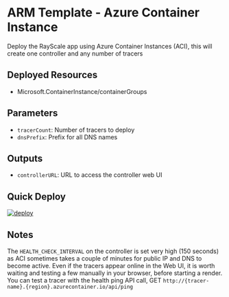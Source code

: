 # ARM Template - Azure Container Instance
Deploy the RayScale app using Azure Container Instances (ACI), this will create one controller and any number of tracers

## Deployed Resources
- Microsoft.ContainerInstance/containerGroups

## Parameters
- `tracerCount`: Number of tracers to deploy
- `dnsPrefix`: Prefix for all DNS names

## Outputs
- `controllerURL`: URL to access the controller web UI

## Quick Deploy
[![deploy](https://raw.githubusercontent.com/benc-uk/azure-arm/master/etc/azuredeploy.png)](https://portal.azure.com/#create/Microsoft.Template/uri/https%3A%2F%2Fraw.githubusercontent.com%2Fbenc-uk%2Frayscale%2Fmaster%2Fetc%2Faci-template%2Fazuredeploy.json)  

## Notes
The `HEALTH_CHECK_INTERVAL` on the controller is set very high (150 seconds) as ACI sometimes takes a couple of minutes for public IP and DNS to become active. Even if the tracers appear online in the Web UI, it is worth waiting and testing a few manually in your browser, before starting a render. You can test a tracer with the health ping API call, GET `http://{tracer-name}.{region}.azurecontainer.io/api/ping`